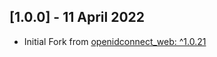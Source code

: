 ## [1.0.0] - 11 April 2022

- Initial Fork from [openidconnect_web: ^1.0.21](https://pub.dev/packages/openidconnect_web)
